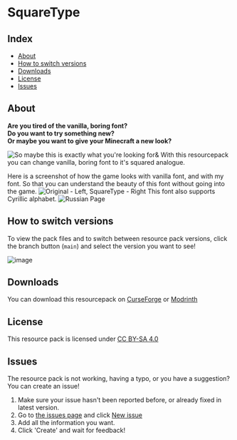 # SquareType

## Index

* [About](#about)
* [How to switch versions](#how-to-switch-versions)
* [Downloads](#downloads)
* [License](#license)
* [Issues](#issues)

## About

**Are you tired of the vanilla, boring font?\
Do you want to try something new?\
Or maybe you want to give your Minecraft a new look?**

![So maybe this is exactly what you're looking for&](https://i.imgur.com/QfLMUMI.png)
With this resourcepack you can change vanilla, boring font to it's squared analogue.

Here is a screenshot of how the game looks with vanilla font, and with my font. So that you can understand the beauty of this font without going into the game.
![Original - Left, SquareType - Right](https://i.imgur.com/Rnb5WQI.png)
This font also supports Cyrillic alphabet.
![Russian Page](https://i.imgur.com/q34kvpq.png)

## How to switch versions
To view the pack files and to switch between resource pack versions, click the branch button (`main`) and select the version you want to see!

![image](https://github.com/user-attachments/assets/36651b83-6348-4a73-9f0b-648e3a83cca4)

## Downloads

You can download this resourcepack on [CurseForge](https://www.curseforge.com/minecraft/texture-packs/squaretype) or [Modrinth](https://modrinth.com/resourcepack/squaretype)

## License

This resource pack is licensed under [CC BY-SA 4.0](https://creativecommons.org/licenses/by-sa/4.0/)

## Issues

The resource pack is not working, having a typo, or you have a suggestion? You can create an issue!
1. Make sure your issue hasn't been reported before, or already fixed in latest version.
2. Go to [the issues page](https://github.com/CLSTR1/SquareType/issues) and click [New issue](https://github.com/CLSTR1/SquareType/issues/new)
3. Add all the information you want.
4. Click 'Create' and wait for feedback!
